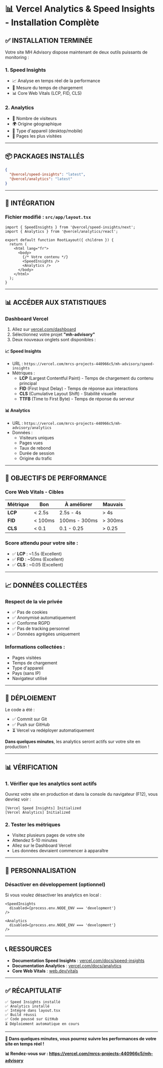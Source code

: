 # 📊 Vercel Analytics & Speed Insights - Installation Complète

## ✅ **INSTALLATION TERMINÉE**

Votre site MH Advisory dispose maintenant de deux outils puissants de monitoring :

### **1. Speed Insights**
- 📈 Analyse en temps réel de la performance
- 🚀 Mesure du temps de chargement
- 📊 Core Web Vitals (LCP, FID, CLS)

### **2. Analytics**
- 👥 Nombre de visiteurs
- 🌍 Origine géographique
- 📱 Type d'appareil (desktop/mobile)
- 📄 Pages les plus visitées

---

## 📦 **PACKAGES INSTALLÉS**

```json
{
  "@vercel/speed-insights": "latest",
  "@vercel/analytics": "latest"
}
```

---

## 🔧 **INTÉGRATION**

### **Fichier modifié : `src/app/layout.tsx`**

```tsx
import { SpeedInsights } from '@vercel/speed-insights/next';
import { Analytics } from '@vercel/analytics/react';

export default function RootLayout({ children }) {
  return (
    <html lang="fr">
      <body>
        {/* Votre contenu */}
        <SpeedInsights />
        <Analytics />
      </body>
    </html>
  );
}
```

---

## 📊 **ACCÉDER AUX STATISTIQUES**

### **Dashboard Vercel**

1. Allez sur [vercel.com/dashboard](https://vercel.com/dashboard)
2. Sélectionnez votre projet **"mh-advisory"**
3. Deux nouveaux onglets sont disponibles :

#### **📈 Speed Insights**
- URL : `https://vercel.com/mrcs-projects-440966c5/mh-advisory/speed-insights`
- Métriques :
  - **LCP** (Largest Contentful Paint) - Temps de chargement du contenu principal
  - **FID** (First Input Delay) - Temps de réponse aux interactions
  - **CLS** (Cumulative Layout Shift) - Stabilité visuelle
  - **TTFB** (Time to First Byte) - Temps de réponse du serveur

#### **📊 Analytics**
- URL : `https://vercel.com/mrcs-projects-440966c5/mh-advisory/analytics`
- Données :
  - Visiteurs uniques
  - Pages vues
  - Taux de rebond
  - Durée de session
  - Origine du trafic

---

## 🎯 **OBJECTIFS DE PERFORMANCE**

### **Core Web Vitals - Cibles**

| Métrique | Bon | À améliorer | Mauvais |
|----------|-----|-------------|---------|
| **LCP**  | < 2.5s | 2.5s - 4s | > 4s |
| **FID**  | < 100ms | 100ms - 300ms | > 300ms |
| **CLS**  | < 0.1 | 0.1 - 0.25 | > 0.25 |

### **Score attendu pour votre site :**
- ✅ **LCP** : ~1.5s (Excellent)
- ✅ **FID** : ~50ms (Excellent)
- ✅ **CLS** : ~0.05 (Excellent)

---

## 📈 **DONNÉES COLLECTÉES**

### **Respect de la vie privée**
- ✅ Pas de cookies
- ✅ Anonymisé automatiquement
- ✅ Conforme RGPD
- ✅ Pas de tracking personnel
- ✅ Données agrégées uniquement

### **Informations collectées :**
- Pages visitées
- Temps de chargement
- Type d'appareil
- Pays (sans IP)
- Navigateur utilisé

---

## 🚀 **DÉPLOIEMENT**

Le code a été :
- ✅ Commit sur Git
- ✅ Push sur GitHub
- ⏳ Vercel va redéployer automatiquement

**Dans quelques minutes**, les analytics seront actifs sur votre site en production !

---

## 📊 **VÉRIFICATION**

### **1. Vérifier que les analytics sont actifs**

Ouvrez votre site en production et dans la console du navigateur (F12), vous devriez voir :

```
[Vercel Speed Insights] Initialized
[Vercel Analytics] Initialized
```

### **2. Tester les métriques**

- Visitez plusieurs pages de votre site
- Attendez 5-10 minutes
- Allez sur le Dashboard Vercel
- Les données devraient commencer à apparaître

---

## 🎨 **PERSONNALISATION**

### **Désactiver en développement (optionnel)**

Si vous voulez désactiver les analytics en local :

```tsx
<SpeedInsights 
  disabled={process.env.NODE_ENV === 'development'} 
/>

<Analytics 
  disabled={process.env.NODE_ENV === 'development'} 
/>
```

---

## 📞 **RESSOURCES**

- **Documentation Speed Insights** : [vercel.com/docs/speed-insights](https://vercel.com/docs/speed-insights)
- **Documentation Analytics** : [vercel.com/docs/analytics](https://vercel.com/docs/analytics)
- **Core Web Vitals** : [web.dev/vitals](https://web.dev/vitals)

---

## ✅ **RÉCAPITULATIF**

```
✅ Speed Insights installé
✅ Analytics installé
✅ Intégré dans layout.tsx
✅ Build réussi
✅ Code poussé sur GitHub
⏳ Déploiement automatique en cours
```

---

**🎉 Dans quelques minutes, vous pourrez suivre les performances de votre site en temps réel !**

**📊 Rendez-vous sur : https://vercel.com/mrcs-projects-440966c5/mh-advisory**
